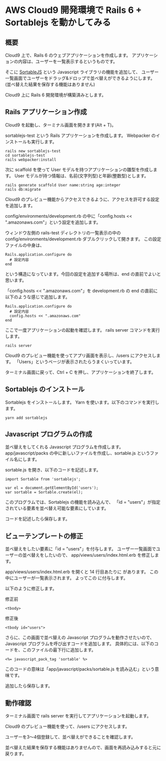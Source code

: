 # AWS Cloud9 開発環境で Rails 6 + Sortablejs を動かしてみる

## 概要

Cloud9 上で、Rails 6 のウェブアプリケーションを作成します。
アプリケーションの内容は、ユーザーを一覧表示するというものです。

そこに [SortableJS](https://github.com/SortableJS/Sortable) という Javascript ライブラリの機能を追加して、
ユーザー一覧画面でユーザーをドラッグ&ドロップで並べ替えができるようにします。
(並べ替えた結果を保存する機能はありません)

Cloud9 上に Rails 6 開発環境が構築済みとします。

## Rails アプリケーション作成

Cloud9 を起動し、ターミナル画面を開きます(Alt + T)。

sortablejs-test という Rails アプリケーションを作成します。
Webpacker のインストールも実行します。

    rails new sortablejs-test
    cd sortablejs-test
    rails webpacker:install

次に scaffold を使って User モデルを持つアプリケーションの雛型を作成します。
User モデルが持つ情報は、名前(文字列型)と年齢(整数型)とします。

    rails generate scaffold User name:string age:integer
    rails db:migrate    

Cloud9 のプレビュー機能からアクセスできるように、アクセスを許可する設定を追加します。

config/environments/development.rb の中に「config.hosts << ".amazonaws.com"」という設定を追加します。

ウィンドウ左側の rails-test ディレクトリの一覧表示の中の config/environments/development.rb ダブルクリックして開きます。
この設定ファイルの中身は、

    Rails.application.configure do
      # 設定内容
    end

という構造になっています。今回の設定を追加する場所は、end の直前でよいと思います。

「config.hosts << ".amazonaws.com"」を development.rb の end の直前に以下のような感じで追加します。

    Rails.application.configure do
      # 設定内容
      config.hosts << ".amazonaws.com"
    end

ここで一度アプリケーションの起動を確認します。
rails server コマンドを実行します。

    rails server

Cloud9 のプレビュー機能を使ってアプリ画面を表示し、/users にアクセスします。
「Users」というページが表示されたらうまくいっています。

ターミナル画面に戻って、Ctrl + C を押し、アプリケーションを終了します。

## Sortablejs のインストール

Sortablejs をインストールします。
Yarn を使います。以下のコマンドを実行します。

    yarn add sortablejs

 
## Javascript プログラムの作成

並べ替えをしてくれる Javascript プログラムを作成します。
app/javascript/packs の中に新しいファイルを作成し、sortable.js というファイル名にします。

sortable.js を開き、以下のコードを記述します。

    import Sortable from 'sortablejs';
    
    var el = document.getElementById('users');
    var sortable = Sortable.create(el);

このプログラムでは、Sortablejs の機能を読み込んで、
「id = "users"」が指定されている要素を並べ替え可能な要素にしています。

コードを記述したら保存します。

## ビューテンプレートの修正

並べ替えをしたい要素に「id = "users"」を付与します。
ユーザー一覧画面でユーザーの並べ替えをしたいので、
app/views/users/index.html.erb を修正します。

app/views/users/index.html.erb を開くと 14 行目あたりに <tbody> があります。
この中にユーザーが一覧表示されます。
よってこの <tbody> に付与します。

以下のように修正します。 

修正前

    <tbody>
    
修正後

    <tbody id="users">

さらに、この画面で並べ替えの Javascript プログラムを動作させたいので、Javascript プログラムを呼び出すコードを追加します。
具体的には、以下のコードを、このファイルの最下行に追加します。

    <%= javascript_pack_tag 'sortable' %>

このコードの意味は「app/javascript/packs/sortable.js を読み込む」という意味です。

追加したら保存します。

## 動作確認

ターミナル画面で rails server を実行してアプリケーションを起動します。

Cloud9 のプレビュー機能を使って、/users にアクセスします。

ユーザーを3〜4個登録して、並べ替えができることを確認します。

並べ替えた結果を保存する機能はありませんので、画面を再読み込みすると元に戻ります。

